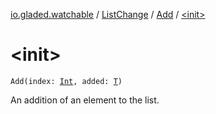 [io.gladed.watchable](../../index.md) / [ListChange](../index.md) / [Add](index.md) / [&lt;init&gt;](./-init-.md)

# &lt;init&gt;

`Add(index: `[`Int`](https://kotlinlang.org/api/latest/jvm/stdlib/kotlin/-int/index.html)`, added: `[`T`](index.md#T)`)`

An addition of an element to the list.

